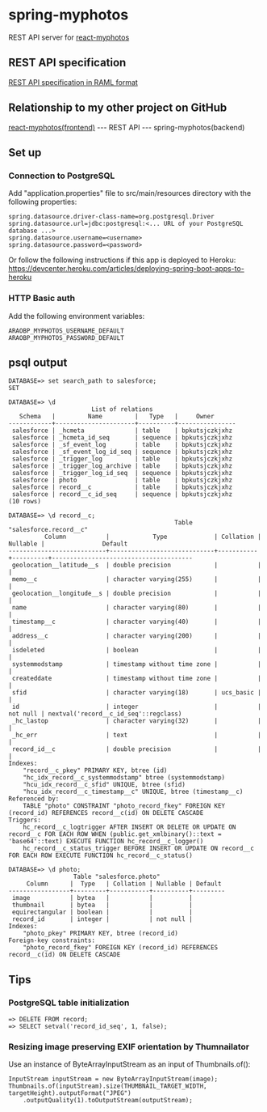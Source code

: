 # spring-myphotos
 
REST API server for [react-myphotos](https://github.com/araobp/react-myphotos)

## REST API specification

[REST API specification in RAML format](./doc/api.raml)

## Relationship to my other project on GitHub

[react-myphotos(frontend)](https://github.com/araobp/react-myphotos) --- REST API --- spring-myphotos(backend)

## Set up

### Connection to PostgreSQL

Add "application.properties" file to src/main/resources directory with the following properties:

```
spring.datasource.driver-class-name=org.postgresql.Driver
spring.datasource.url=jdbc:postgresql:<... URL of your PostgreSQL database ...>
spring.datasource.username=<username>
spring.datasource.password=<password>
```

Or follow the following instructions if this app is deployed to Heroku: https://devcenter.heroku.com/articles/deploying-spring-boot-apps-to-heroku

### HTTP Basic auth

Add the following environment variables:
```
ARAOBP_MYPHOTOS_USERNAME_DEFAULT
ARAOBP_MYPHOTOS_PASSWORD_DEFAULT
```

## psql output

```
DATABASE=> set search_path to salesforce;                                                                                                     SET

DATABASE=> \d
                       List of relations
   Schema   |         Name         |   Type   |     Owner      
------------+----------------------+----------+----------------
 salesforce | _hcmeta              | table    | bpkutsjczkjxhz
 salesforce | _hcmeta_id_seq       | sequence | bpkutsjczkjxhz
 salesforce | _sf_event_log        | table    | bpkutsjczkjxhz
 salesforce | _sf_event_log_id_seq | sequence | bpkutsjczkjxhz
 salesforce | _trigger_log         | table    | bpkutsjczkjxhz
 salesforce | _trigger_log_archive | table    | bpkutsjczkjxhz
 salesforce | _trigger_log_id_seq  | sequence | bpkutsjczkjxhz
 salesforce | photo                | table    | bpkutsjczkjxhz
 salesforce | record__c            | table    | bpkutsjczkjxhz
 salesforce | record__c_id_seq     | sequence | bpkutsjczkjxhz
(10 rows)

DATABASE=> \d record__c;
                                              Table "salesforce.record__c"
          Column           |            Type             | Collation | Nullable |                Default                
---------------------------+-----------------------------+-----------+----------+---------------------------------------
 geolocation__latitude__s  | double precision            |           |          | 
 memo__c                   | character varying(255)      |           |          | 
 geolocation__longitude__s | double precision            |           |          | 
 name                      | character varying(80)       |           |          | 
 timestamp__c              | character varying(40)       |           |          | 
 address__c                | character varying(200)      |           |          | 
 isdeleted                 | boolean                     |           |          | 
 systemmodstamp            | timestamp without time zone |           |          | 
 createddate               | timestamp without time zone |           |          | 
 sfid                      | character varying(18)       | ucs_basic |          | 
 id                        | integer                     |           | not null | nextval('record__c_id_seq'::regclass)
 _hc_lastop                | character varying(32)       |           |          | 
 _hc_err                   | text                        |           |          | 
 record_id__c              | double precision            |           |          | 
Indexes:
    "record__c_pkey" PRIMARY KEY, btree (id)
    "hc_idx_record__c_systemmodstamp" btree (systemmodstamp)
    "hcu_idx_record__c_sfid" UNIQUE, btree (sfid)
    "hcu_idx_record__c_timestamp__c" UNIQUE, btree (timestamp__c)
Referenced by:
    TABLE "photo" CONSTRAINT "photo_record_fkey" FOREIGN KEY (record_id) REFERENCES record__c(id) ON DELETE CASCADE
Triggers:
    hc_record__c_logtrigger AFTER INSERT OR DELETE OR UPDATE ON record__c FOR EACH ROW WHEN (public.get_xmlbinary()::text = 'base64'::text) EXECUTE FUNCTION hc_record__c_logger()
    hc_record__c_status_trigger BEFORE INSERT OR UPDATE ON record__c FOR EACH ROW EXECUTE FUNCTION hc_record__c_status()

DATABASE=> \d photo;
                  Table "salesforce.photo"
     Column      |  Type   | Collation | Nullable | Default 
-----------------+---------+-----------+----------+---------
 image           | bytea   |           |          | 
 thumbnail       | bytea   |           |          | 
 equirectangular | boolean |           |          | 
 record_id       | integer |           | not null | 
Indexes:
    "photo_pkey" PRIMARY KEY, btree (record_id)
Foreign-key constraints:
    "photo_record_fkey" FOREIGN KEY (record_id) REFERENCES record__c(id) ON DELETE CASCADE
```

## Tips

### PostgreSQL table initialization
```
=> DELETE FROM record;
=> SELECT setval('record_id_seq', 1, false);
```

### Resizing image preserving EXIF orientation by Thumnailator

Use an instance of ByteArrayInputStream as an input of Thumbnails.of():

```
InputStream inputStream = new ByteArrayInputStream(image);
Thumbnails.of(inputStream).size(THUMBNAIL_TARGET_WIDTH, targetHeight).outputFormat("JPEG")
    .outputQuality(1).toOutputStream(outputStream);
```

